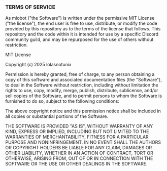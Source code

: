 ### TERMS OF SERVICE
As miobot ("the Software") is written under the permissive MIT License ("the license"), the end user is free to use, distribute, or modify the code provided by this repository as to the terms of the license that follows. This repository and the code within it is intended for use by a specific Discord community guild, and may be repurposed for the use of others without restriction.

MIT License

Copyright (c) 2025 lolasnotunix

Permission is hereby granted, free of charge, to any person obtaining a copy
of this software and associated documentation files (the "Software"), to deal
in the Software without restriction, including without limitation the rights
to use, copy, modify, merge, publish, distribute, sublicense, and/or sell
copies of the Software, and to permit persons to whom the Software is
furnished to do so, subject to the following conditions:

The above copyright notice and this permission notice shall be included in all
copies or substantial portions of the Software.

THE SOFTWARE IS PROVIDED "AS IS", WITHOUT WARRANTY OF ANY KIND, EXPRESS OR
IMPLIED, INCLUDING BUT NOT LIMITED TO THE WARRANTIES OF MERCHANTABILITY,
FITNESS FOR A PARTICULAR PURPOSE AND NONINFRINGEMENT. IN NO EVENT SHALL THE
AUTHORS OR COPYRIGHT HOLDERS BE LIABLE FOR ANY CLAIM, DAMAGES OR OTHER
LIABILITY, WHETHER IN AN ACTION OF CONTRACT, TORT OR OTHERWISE, ARISING FROM,
OUT OF OR IN CONNECTION WITH THE SOFTWARE OR THE USE OR OTHER DEALINGS IN THE
SOFTWARE.
